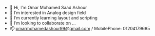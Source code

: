 - 👋 Hi, I’m Omar Mohamed Saad Ashour
- 👀 I’m interested in Analog design field
- 🌱 I’m currently learning layout and scripting
- 💞️ I’m looking to collaborate on ...
- 📫 omarmohamedashour99@gmail.com / MobilePhone: 01204179685

<!---
OmarAshour8/OmarAshour8 is a ✨ special ✨ repository because its `README.md` (this file) appears on your GitHub profile.
You can click the Preview link to take a look at your changes.
--->
